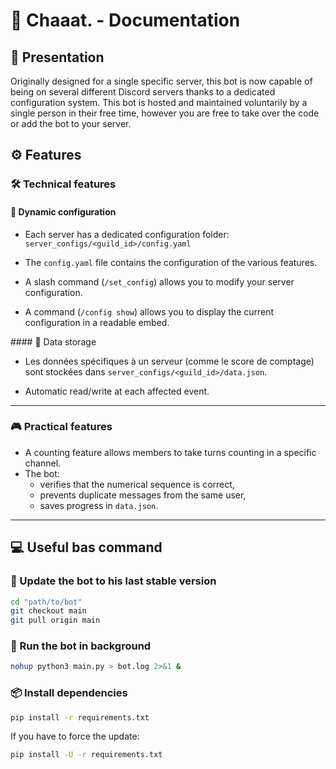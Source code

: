 # 🤖 Chaaat. - Documentation

## 🧩 Presentation

Originally designed for a single specific server, this bot is now capable of being on several different Discord servers thanks to a dedicated configuration system. This bot is hosted and maintained voluntarily by a single person in their free time, however you are free to take over the code or add the bot to your server.

## ⚙️ Features

### 🛠️ Technical features

#### 🔧 Dynamic configuration

 - Each server has a dedicated configuration folder: 
 `server_configs/<guild_id>/config.yaml`

 - The `config.yaml` file contains the configuration of the various features.

 - A slash command (`/set_config`) allows you to modify your server configuration.

 - A command (`/config show`) allows you to display the current configuration in a readable embed.

#### 💾 Data storage

 - Les données spécifiques à un serveur (comme le score de comptage) sont stockées dans `server_configs/<guild_id>/data.json`.

 - Automatic read/write at each affected event.

---

### 🎮 Practical features

- A counting feature allows members to take turns counting in a specific channel.
- The bot:
    - verifies that the numerical sequence is correct,
    - prevents duplicate messages from the same user,
    - saves progress in `data.json`.

---

## 💻 Useful bas command

### 🔁 Update the bot to his last stable version

```bash
cd "path/to/bot"
git checkout main
git pull origin main
```

### 🚀 Run the bot in background

```bash
nohup python3 main.py > bot.log 2>&1 &
```

### 📦 Install dependencies

```bash
pip install -r requirements.txt
```

If you have to force the update:

```bash
pip install -U -r requirements.txt
```